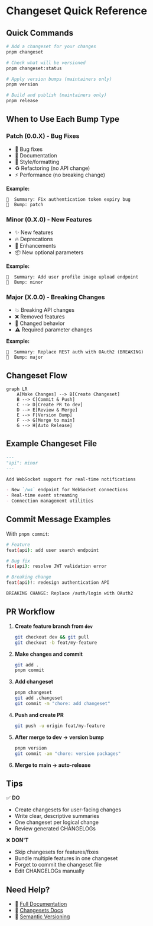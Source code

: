 # Changeset Quick Reference

## Quick Commands

```bash
# Add a changeset for your changes
pnpm changeset

# Check what will be versioned
pnpm changeset:status

# Apply version bumps (maintainers only)
pnpm version

# Build and publish (maintainers only)
pnpm release
```

## When to Use Each Bump Type

### Patch (0.0.X) - Bug Fixes
- 🐛 Bug fixes
- 📝 Documentation
- 🎨 Style/formatting
- ♻️ Refactoring (no API change)
- ⚡ Performance (no breaking change)

**Example:**
```
🦋  Summary: Fix authentication token expiry bug
🦋  Bump: patch
```

### Minor (0.X.0) - New Features
- ✨ New features
- 🔥 Deprecations
- 🚀 Enhancements
- 📦 New optional parameters

**Example:**
```
🦋  Summary: Add user profile image upload endpoint
🦋  Bump: minor
```

### Major (X.0.0) - Breaking Changes
- 💥 Breaking API changes
- ❌ Removed features
- 🔄 Changed behavior
- ⚠️ Required parameter changes

**Example:**
```
🦋  Summary: Replace REST auth with OAuth2 (BREAKING)
🦋  Bump: major
```

## Changeset Flow

```mermaid
graph LR
    A[Make Changes] --> B[Create Changeset]
    B --> C[Commit & Push]
    C --> D[Create PR to dev]
    D --> E[Review & Merge]
    E --> F[Version Bump]
    F --> G[Merge to main]
    G --> H[Auto Release]
```

## Example Changeset File

```markdown
---
"api": minor
---

Add WebSocket support for real-time notifications

- New `/ws` endpoint for WebSocket connections
- Real-time event streaming
- Connection management utilities
```

## Commit Message Examples

With `pnpm commit`:

```bash
# Feature
feat(api): add user search endpoint

# Bug fix
fix(api): resolve JWT validation error

# Breaking change
feat(api)!: redesign authentication API

BREAKING CHANGE: Replace /auth/login with OAuth2
```

## PR Workflow

1. **Create feature branch from `dev`**
   ```bash
   git checkout dev && git pull
   git checkout -b feat/my-feature
   ```

2. **Make changes and commit**
   ```bash
   git add .
   pnpm commit
   ```

3. **Add changeset**
   ```bash
   pnpm changeset
   git add .changeset
   git commit -m "chore: add changeset"
   ```

4. **Push and create PR**
   ```bash
   git push -u origin feat/my-feature
   ```

5. **After merge to dev → version bump**
   ```bash
   pnpm version
   git commit -am "chore: version packages"
   ```

6. **Merge to main → auto-release**

## Tips

✅ **DO**
- Create changesets for user-facing changes
- Write clear, descriptive summaries
- One changeset per logical change
- Review generated CHANGELOGs

❌ **DON'T**
- Skip changesets for features/fixes
- Bundle multiple features in one changeset
- Forget to commit the changeset file
- Edit CHANGELOGs manually

## Need Help?

- 📖 [Full Documentation](../VERSIONING.md)
- 🔗 [Changesets Docs](https://github.com/changesets/changesets)
- 🔗 [Semantic Versioning](https://semver.org/)

